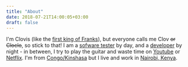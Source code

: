 ```yaml
---
title: "About"
date: 2018-07-21T14:00:05+03:00
draft: false
---
```


I'm Clovis (like the [first king of Franks](https://www.wikiwand.com/en/Clovis_I)), 
but everyone calls me Clov ~~or Cloclo~~, so stick to that! I am a [sofware tester](https://www.techopedia.com/definition/29845/software-tester) by day, 
and a [developer](https://www.quora.com/What-is-a-software-developer-What-do-they-do) by night - in between, I try to play the guitar 
and waste time on [Youtube](https://www.youtube.com/) or [Netflix](https://www.netflix.com/). 
I'm from [Congo/Kinshasa](https://www.wikiwand.com/en/Democratic_Republic_of_the_Congo)
but I live and work in [Nairobi, Kenya](https://www.wikiwand.com/en/Nairobi).

